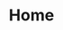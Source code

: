 ---
title : "Home"
url : "/cn"
groups : ["cn"]
main_menu:
    menu_1: "机遇" 
    menu_2: "会员机制" 
    menu_3: "尊享入口" 
    menu_4: "私密性" 
    menu_5: "团队" 
    menu_6: "博客"
    menu_7: "代币销售"
    menu_8: "代币用途" 
    menu_9: "合作伙伴"
    menu_10: "下载" 
    menu_11: "白皮书" 
    menu_12: "Deck" 
hero_content:
    content_1: "加密货币富人奢侈品接入平台"
    content_2: "Aditus，是一个革命性的全新平台，通过采用智能合约和区块链技术并以保护隐私为目的打造去中心化网络，让加密货币富人对奢侈品世界触手可及。"
    content_3: "购买阿帝币"
    content_4: "下载白皮书 <span>于2017年11月29日更新</span>"
social_media:
    text_1: "联系我们"
    text_2: "通过LinkedIn联系我们"
    text_3: "通过Telegram与我们对话"
    text_4: "通过Medium了解我们"
    text_5: "关注我们的Instagram"
global_text:
    text_1: "更多..."
    text_2: "收起"    
global_url:
    dl_whitepaper: "/AditusWhitePaperCN.pdf"
---